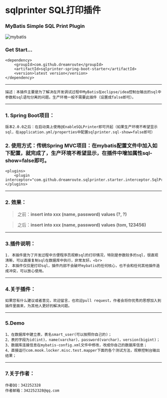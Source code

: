 # sqlprinter SQL打印插件

### MyBatis Simple SQL Print Plugin

![mybatis](http://mybatis.github.io/images/mybatis-logo.png)

### Get Start...
```
<dependency>
    <groupId>com.github.dreamroute</groupId>
    <artifactId>sqlprinter-spring-boot-starter</artifactId>
    <version>latest version</version>
</dependency>
```

----------

	描述：本插件主要是为了解决在开发调试过程中MyBatis在eclipse/idea控制台输出的sql中参数和sql语句分离的问题。生产环境一般不需要此插件（设置成false即可）。

----------
### 1. Spring Boot项目：
    版本2.0.0之后：在启动类上使用@EnableSQLPrinter即可开起（如果生产环境不希望显示sql，在application.yml/properties中配置sqlprinter.sql-show=false即可）
    
### 2. 使用方式：传统Spring MVC项目：在mybatis配置文件中加入如下配置，就完成了，生产环境不希望显示，在插件中增加属性sql-show=false即可。 ###
	<plugins>
		<plugin interceptor="com.github.dreamroute.sqlprinter.starter.interceptor.SqlPrinter"/>
	</plugins>
----------

### 2. 效果： ###
> 之前：**insert into xxx (name, password) values (?, ?)**

> 之后：**insert into xxx (name, password) values (tom, 123456)**

----------

### 3.插件说明： ###
	1. 本插件是为了开发过程中方便程序员观察sql的打印情况，特别是参数较多的sql，很直观清晰，可以直接复制sql在数据库中执行，非常友好。<br>
	2. 本插件仅仅是打印sql，插件内部不会破坏mybatis的任何核心，也不会和任何其他插件造成冲突，可以放心使用。

----------

### 4.关于插件： ###
	如果您有什么建议或者意见，欢迎留言，也欢迎pull request，作者会将你优秀的思想加入到插件里面来，为其他人更好的解决问题。

----------
### 5.Demo ###
	1、在数据库中建立表，表名smart_user(可以按照你自己的)；
	2、表的字段为id(int)，name(varchar)，password(varchar)，version(bigint)；
	3、数据库连接信息在mybatis-config.xml文件中修改，改成你自己的数据库信息；
	4、直接运行com.mook.locker.misc.test.mapper下面的各个测试方法，观察控制台输出结果；

----------

### 7.关于作者： ###
	作者QQ：342252328
	作者邮箱：342252328@qq.com
